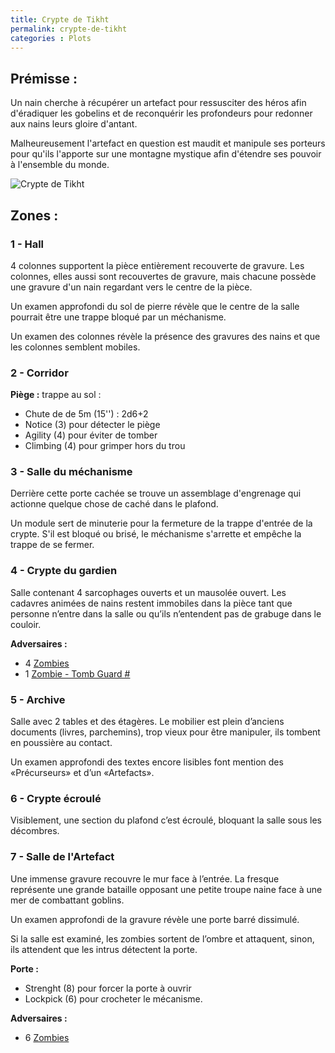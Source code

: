 ```yaml
---
title: Crypte de Tikht
permalink: crypte-de-tikht
categories : Plots
---
```


## Prémisse :
Un nain cherche à récupérer un artefact pour ressusciter des héros afin d'éradiquer les gobelins et de reconquérir les profondeurs pour redonner aux nains leurs gloire d'antant.

Malheureusement l'artefact en question est maudit et manipule ses porteurs pour qu'ils l'apporte sur une montagne mystique afin d'étendre ses pouvoir à l'ensemble du monde.

![Crypte de Tikht](/Plots/resources/secret-crypts-of-titch-web.png "Crypte de Tikht")

## Zones :

### 1 - Hall
4 colonnes supportent la pièce entièrement recouverte de gravure. Les colonnes, elles aussi sont recouvertes de gravure, mais chacune possède une gravure d'un nain regardant vers le centre de la pièce.

Un examen approfondi du sol de pierre révèle que le centre de la salle pourrait être une trappe bloqué par un méchanisme.

Un examen des colonnes révèle la présence des gravures des nains et que les colonnes semblent mobiles.

### 2 - Corridor
**Piège :** trappe au sol :
- Chute de de 5m (15'') : 2d6+2
- Notice (3) pour détecter le piège
- Agility (4) pour éviter de tomber
- Climbing (4) pour grimper hors du trou

### 3 - Salle du méchanisme
Derrière cette porte cachée se trouve un assemblage d'engrenage qui actionne quelque chose de caché dans le plafond.

Un module sert de minuterie pour la fermeture de la trappe d'entrée de la crypte. S'il est bloqué ou brisé, le méchanisme s'arrette et empêche la trappe de se fermer.

### 4 - Crypte du gardien
Salle contenant 4 sarcophages ouverts et un mausolée ouvert. Les cadavres animées de nains restent immobiles dans la pièce tant que personne n’entre dans la salle ou qu’ils n’entendent pas de grabuge dans le couloir.

**Adversaires :**
- 4 [Zombies](#)
- 1 [Zombie - Tomb Guard #](#)

### 5 - Archive
Salle avec 2 tables et des étagères. Le mobilier est plein d’anciens documents (livres, parchemins), trop vieux pour être manipuler, ils tombent en poussière au contact.

Un examen approfondi des textes encore lisibles font mention des «Précurseurs» et d’un «Artefacts». 

### 6 - Crypte écroulé
Visiblement, une section du plafond c’est écroulé, bloquant la salle sous les décombres.

### 7 - Salle de l'Artefact
Une immense gravure recouvre le mur face à l’entrée. La fresque représente une grande bataille opposant une petite troupe naine face à une mer de combattant goblins.

Un examen approfondi de la gravure révèle une porte barré dissimulé.

Si la salle est examiné, les zombies sortent de l’ombre et attaquent, sinon, ils attendent que les intrus détectent la porte. 

**Porte :**
- Strenght (8) pour forcer la porte à ouvrir
- Lockpick (6) pour crocheter le mécanisme.

**Adversaires :**
- 6 [Zombies](#)
